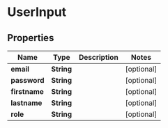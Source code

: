 

# UserInput

## Properties

Name | Type | Description | Notes
------------ | ------------- | ------------- | -------------
**email** | **String** |  |  [optional]
**password** | **String** |  |  [optional]
**firstname** | **String** |  |  [optional]
**lastname** | **String** |  |  [optional]
**role** | **String** |  |  [optional]



